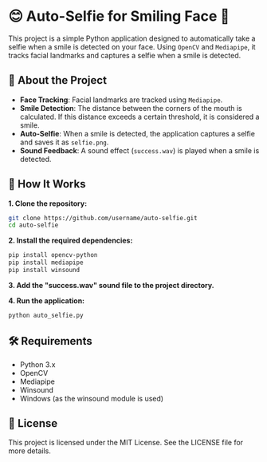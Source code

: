 # 😊 Auto-Selfie for Smiling Face 📸

This project is a simple Python application designed to automatically take a selfie when a smile is detected on your face. Using `OpenCV` and `Mediapipe`, it tracks facial landmarks and captures a selfie when a smile is detected.

## 🎯 About the Project

- **Face Tracking**: Facial landmarks are tracked using `Mediapipe`.
- **Smile Detection**: The distance between the corners of the mouth is calculated. If this distance exceeds a certain threshold, it is considered a smile.
- **Auto-Selfie**: When a smile is detected, the application captures a selfie and saves it as `selfie.png`.
- **Sound Feedback**: A sound effect (`success.wav`) is played when a smile is detected.

## 🚀 How It Works

**1. Clone the repository:**
   ```bash
   git clone https://github.com/username/auto-selfie.git
   cd auto-selfie
   ```
**2. Install the required dependencies:**
   ```bash
   pip install opencv-python
   pip install mediapipe
   pip install winsound
   ```
**3. Add the "success.wav" sound file to the project directory.**

**4. Run the application:**
   ```bash
  python auto_selfie.py
  ```

## 🛠 Requirements
- Python 3.x
- OpenCV
- Mediapipe
- Winsound
- Windows (as the winsound module is used)

## 📝 License
This project is licensed under the MIT License. See the LICENSE file for more details.
